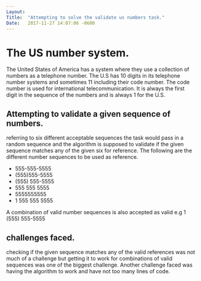 ```yaml
---
Layout:	
Title:	"Attempting to solve the validate us numbers task."
Date:	2017-11-27 14:07:06 -0600
---
```


# The US number system.
The United States of America has a system where they use a collection of numbers as a telephone number.
The U.S has 10 digits in its telephone number systems and sometimes 11 including their code number.
The code number is used for international telecommunication. It is always the first digit in the sequence of the numbers and is always 1 for the U.S.

## Attempting to validate a given sequence of numbers.
referring to six different acceptable sequences the task would pass in a random sequence and the algorithm is supposed to validate if the given sequence matches any of the given six for reference.
The following are the different number sequences to be used as reference.
 - 555-555-5555
 - (555)555-5555
 - (555) 555-5555
 - 555 555 5555
 - 5555555555
 - 1 555 555 5555

A combination of valid number sequences is also accepted as valid e.g
1 (555) 555-5555    

## challenges faced.
checking if the given sequence matches any of the valid references was not much of a challenge but getting it to work for combinations of valid sequences was one of the biggest challenge.
Another challenge faced was having the algorithm to work and have not too many lines of code.

